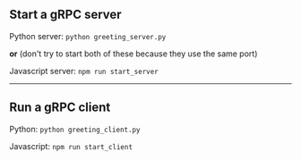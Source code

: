 ## Start a gRPC server
Python server:
`python greeting_server.py`

**or** (don't try to start both of these because they use the same port)

Javascript server:
`npm run start_server`

---
## Run a gRPC client
Python: `python greeting_client.py`

Javascript: `npm run start_client`
